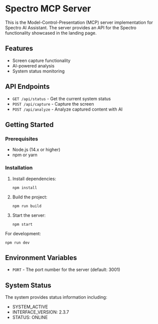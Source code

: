 # Spectro MCP Server

This is the Model-Control-Presentation (MCP) server implementation for Spectro AI Assistant. The server provides an API for the Spectro functionality showcased in the landing page.

## Features

- Screen capture functionality
- AI-powered analysis
- System status monitoring

## API Endpoints

- `GET /api/status` - Get the current system status
- `POST /api/capture` - Capture the screen
- `POST /api/analyze` - Analyze captured content with AI

## Getting Started

### Prerequisites

- Node.js (14.x or higher)
- npm or yarn

### Installation

1. Install dependencies:
   ```
   npm install
   ```

2. Build the project:
   ```
   npm run build
   ```

3. Start the server:
   ```
   npm start
   ```

For development:
```
npm run dev
```

## Environment Variables

- `PORT` - The port number for the server (default: 3001)

## System Status

The system provides status information including:
- SYSTEM_ACTIVE
- INTERFACE_VERSION: 2.3.7
- STATUS: ONLINE 